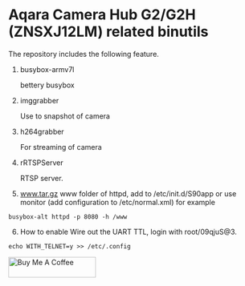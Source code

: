 # Aqara Camera Hub G2/G2H (ZNSXJ12LM) related binutils

The repository includes the following feature.

1. busybox-armv7l

   bettery busybox
    

2. imggrabber

   Use to snapshot of camera

3. h264grabber

   For streaming of camera

4. rRTSPServer

   RTSP server.

5. www.tar.gz
   www folder of httpd, add to /etc/init.d/S90app or use monitor (add configuration to /etc/normal.xml)
   for example
```shell
busybox-alt httpd -p 8080 -h /www
```

6. How to enable
   Wire out the UART TTL, login with root/09qjuS@3.
```shell
echo WITH_TELNET=y >> /etc/.config

```

<a href="https://www.buymeacoffee.com/niceboygithub" target="_blank"><img src="https://cdn.buymeacoffee.com/buttons/default-orange.png" alt="Buy Me A Coffee" height="41" width="174"></a>